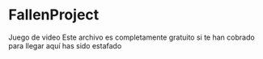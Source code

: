 # FallenProject
Juego de video
Este archivo es completamente gratuito si te han cobrado para llegar aquí has sido estafado 
